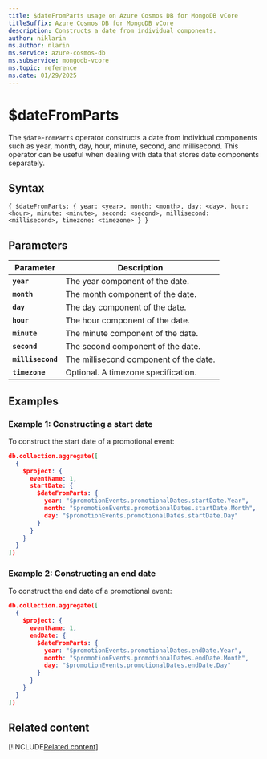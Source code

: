 ```yaml
---
title: $dateFromParts usage on Azure Cosmos DB for MongoDB vCore
titleSuffix: Azure Cosmos DB for MongoDB vCore
description: Constructs a date from individual components.
author: niklarin
ms.author: nlarin
ms.service: azure-cosmos-db
ms.subservice: mongodb-vcore
ms.topic: reference
ms.date: 01/29/2025
---
```


# $dateFromParts

The `$dateFromParts` operator constructs a date from individual components such as year, month, day, hour, minute, second, and millisecond. This operator can be useful when dealing with data that stores date components separately.

## Syntax

```plaintext
{ $dateFromParts: { year: <year>, month: <month>, day: <day>, hour: <hour>, minute: <minute>, second: <second>, millisecond: <millisecond>, timezone: <timezone> } }
```

## Parameters

| Parameter | Description |
| --- | --- |
| **`year`** | The year component of the date. |
| **`month`** | The month component of the date. |
| **`day`** | The day component of the date. |
| **`hour`** | The hour component of the date. |
| **`minute`** | The minute component of the date. |
| **`second`** | The second component of the date. |
| **`millisecond`** | The millisecond component of the date. |
| **`timezone`** | Optional. A timezone specification. |

## Examples

### Example 1: Constructing a start date

To construct the start date of a promotional event:

```json
db.collection.aggregate([
  {
    $project: {
      eventName: 1,
      startDate: {
        $dateFromParts: {
          year: "$promotionEvents.promotionalDates.startDate.Year",
          month: "$promotionEvents.promotionalDates.startDate.Month",
          day: "$promotionEvents.promotionalDates.startDate.Day"
        }
      }
    }
  }
])
```

### Example 2: Constructing an end date

To construct the end date of a promotional event:

```json
db.collection.aggregate([
  {
    $project: {
      eventName: 1,
      endDate: {
        $dateFromParts: {
          year: "$promotionEvents.promotionalDates.endDate.Year",
          month: "$promotionEvents.promotionalDates.endDate.Month",
          day: "$promotionEvents.promotionalDates.endDate.Day"
        }
      }
    }
  }
])
```

## Related content

[!INCLUDE[Related content](../includes/related-content.md)]
